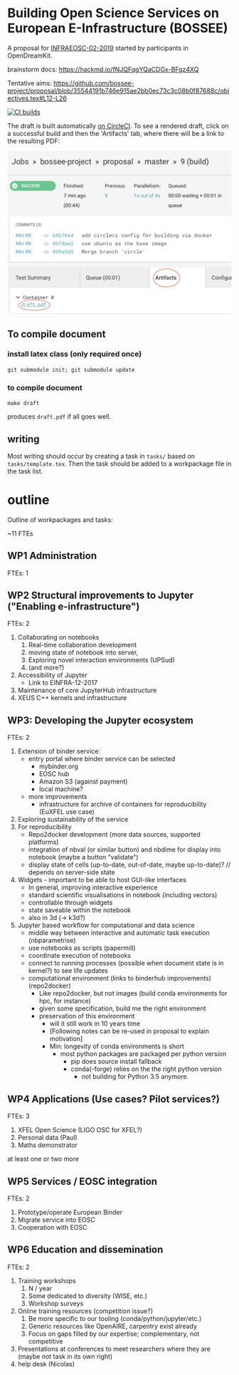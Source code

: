 # Building Open Science Services on European E-Infrastructure (BOSSEE)

A proposal for [INFRAEOSC-02-2019](https://ec.europa.eu/info/funding-tenders/opportunities/portal/screen/opportunities/topic-details/infraeosc-02-2019)
started by participants in OpenDreamKit.

brainstorm docs: https://hackmd.io/fNJQFqgYQaCDGx-BFgz4XQ

Tentative aims:
https://github.com/bossee-project/proposal/blob/35544191b746e915ae2bb0ec73c3c08b0f87688c/objectives.tex#L12-L26

[![CI builds](https://circleci.com/gh/bossee-project/proposal/tree/master.svg?style=svg)](https://circleci.com/gh/bossee-project/proposal/tree/master)

The draft is built automatically [on CircleCI](https://circleci.com/gh/bossee-project/proposal/tree/master).
To see a rendered draft, click on a successful build and then the 'Artifacts' tab, where there will be a link to the resulting PDF:

![circle-screenshot](circle-screenshot.png)


## To compile document

### install latex class (only required once)

    git submodule init; git submodule update

### to compile document

    make draft

produces ``draft.pdf`` if all goes well.

## writing

Most writing should occur by creating a task in `tasks/` based on `tasks/template.tex`. Then the task should be added to a workpackage file in the task list.

# outline

Outline of workpackages and tasks:

~11 FTEs

## WP1 Administration

FTEs: 1

## WP2 Structural improvements to Jupyter ("Enabling e-infrastructure")

FTEs: 2

1. Collaborating on notebooks
   1. Real-time collaboration development
   2. moving state of notebook into server,
   3. Exploring novel interaction environments (UPSud)
   4. (and more?)
1. Accessibility of Jupyter
   * Link to EINFRA-12-2017
1. Maintenance of core JupyterHub infrastructure
1. XEUS C++ kernels and infrastructure


## WP3: Developing the Jupyter ecosystem

FTEs: 2


1. Extension of binder service:
   * entry portal where binder service can be selected
      * mybinder.org
      * EOSC hub
      * Amazon S3 (against payment)
      * local machine?
   * more improvements
      * infrastructure for archive of containers for reproducibility (EuXFEL use case)
1. Exploring sustainability of the service
2. For reproducibility
   * Repo2docker development (more data sources, supported platforms)
   * integration of nbval (or similar button) and nbdime for display into notebook (maybe a button “validate”)
   * display state of cells (up-to-date, out-of-date, maybe up-to-date)? // depends on server-side state
1. Widgets - important to be able to host GUI-like interfaces
   * In general, improving interactive experience
   * standard scientific visualisations in notebook (including vectors)
   * controllable through widgets
   * state saveable within the notebook
   * also in 3d (-> k3d?)
1. Jupyter based workflow for computational and data science
   * middle way between interactive and automatic task execution (nbparametrise)
   * use notebooks as scripts (papermill)
   * coordinate execution of notebooks
   * connect to running processes (possible when document state is in kernel?) to see life updates
   * computational environment (links to binderhub improvements) (repo2docker)
      * Like repo2docker, but not images (build conda environments for hpc, for instance)
      * given some specification, build me the right environment
      * preservation of this environment
         * will it still work in 10 years time
         * [Following notes can be re-used in proposal to explain motivation]
         * Min: longevity of conda environments is short
            * most python packages are packaged per python version
               * pip does source install fallback
               * conda(-forge) relies on the the right python version
                  * not building for Python 3.5 anymore.


## WP4 Applications (Use cases? Pilot services?)

FTEs: 3


1. XFEL Open Science (LIGO OSC for XFEL?)
2. Personal data (Paul)
3. Maths demonstrator

at least one or two more


## WP5 Services / EOSC integration

FTEs: 2


1. Prototype/operate European Binder
2. Migrate service into EOSC
3. Cooperation with EOSC


## WP6 Education and dissemination

FTEs: 2


1. Training workshops
   1. N / year
   2. Some dedicated to diversity (WISE, etc.)
   3. Workshop surveys
1. Online training resources (competition issue?)
   1. Be more specific to our tooling (conda/python/jupyter/etc.)
   2. Generic resources like OpenAIRE, carpentry exist already
   3. Focus on gaps filled by our expertise; complementary, not competitive
1. Presentations at conferences to meet researchers where they are (maybe not task in its own right)
1. help desk (Nicolas)

